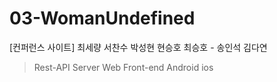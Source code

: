 # 03-WomanUndefined
[컨퍼런스 사이트] 최세량 서찬수 박성현  현승호 최승호 - 송인석 김다연

> Rest-API Server 
> Web Front-end
> Android
> ios
